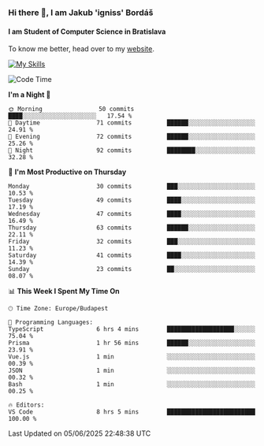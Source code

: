 ### Hi there 👋, I am Jakub 'igniss' Bordáš

#### I am Student of Computer Science in Bratislava
To know me better, head over to my [website](https://bordas.sk).

[![My Skills](https://skillicons.dev/icons?i=js,typescript,html,css,figma,svelte,vue,next,postgresql,nest,express,nodejs)](https://bordas.sk)


<!--START_SECTION:waka-->
![Code Time](http://img.shields.io/badge/Code%20Time-1%2C926%20hrs%2041%20mins-blue)

**I'm a Night 🦉** 

```text
🌞 Morning                50 commits          ████░░░░░░░░░░░░░░░░░░░░░   17.54 % 
🌆 Daytime                71 commits          ██████░░░░░░░░░░░░░░░░░░░   24.91 % 
🌃 Evening                72 commits          ██████░░░░░░░░░░░░░░░░░░░   25.26 % 
🌙 Night                  92 commits          ████████░░░░░░░░░░░░░░░░░   32.28 % 
```
📅 **I'm Most Productive on Thursday** 

```text
Monday                   30 commits          ███░░░░░░░░░░░░░░░░░░░░░░   10.53 % 
Tuesday                  49 commits          ████░░░░░░░░░░░░░░░░░░░░░   17.19 % 
Wednesday                47 commits          ████░░░░░░░░░░░░░░░░░░░░░   16.49 % 
Thursday                 63 commits          ██████░░░░░░░░░░░░░░░░░░░   22.11 % 
Friday                   32 commits          ███░░░░░░░░░░░░░░░░░░░░░░   11.23 % 
Saturday                 41 commits          ████░░░░░░░░░░░░░░░░░░░░░   14.39 % 
Sunday                   23 commits          ██░░░░░░░░░░░░░░░░░░░░░░░   08.07 % 
```


📊 **This Week I Spent My Time On** 

```text
🕑︎ Time Zone: Europe/Budapest

💬 Programming Languages: 
TypeScript               6 hrs 4 mins        ███████████████████░░░░░░   75.04 % 
Prisma                   1 hr 56 mins        ██████░░░░░░░░░░░░░░░░░░░   23.91 % 
Vue.js                   1 min               ░░░░░░░░░░░░░░░░░░░░░░░░░   00.39 % 
JSON                     1 min               ░░░░░░░░░░░░░░░░░░░░░░░░░   00.32 % 
Bash                     1 min               ░░░░░░░░░░░░░░░░░░░░░░░░░   00.25 % 

🔥 Editors: 
VS Code                  8 hrs 5 mins        █████████████████████████   100.00 % 
```


 Last Updated on 05/06/2025 22:48:38 UTC
<!--END_SECTION:waka-->
